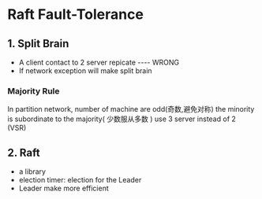 # Raft Fault-Tolerance
## 1. Split Brain
- A client contact to 2 server repicate ---- WRONG
- If network exception will make split brain

### Majority Rule
In partition network, number of machine are odd(奇数,避免对称)
the minority is subordinate to the majority( 少数服从多数 )
 use 3 server instead of 2 (VSR)

## 2. Raft
- a library
- election timer: election for the Leader
- Leader make more efficient

